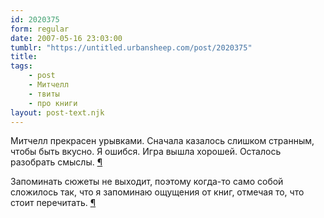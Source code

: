 ```yaml
---
id: 2020375
form: regular
date: 2007-05-16 23:03:00
tumblr: "https://untitled.urbansheep.com/post/2020375"
title:
tags:
    - post
    - Митчелл
    - твиты
    - про книги
layout: post-text.njk
---
```


<p>Митчелл прекрасен урывками. Сначала казалось слишком странным, чтобы быть вкусно. Я ошибся. Игра вышла хорошей. Осталось разобрать смыслы. <a href="http://twitter.com/urbansheep/statuses/66180382">¶</a></p>

<p>Запоминать сюжеты не выходит, поэтому когда-то само собой сложилось так, что я запоминаю ощущения от книг, отмечая то, что стоит перечитать. <a href="http://twitter.com/urbansheep/statuses/82910632">¶</a></p>

